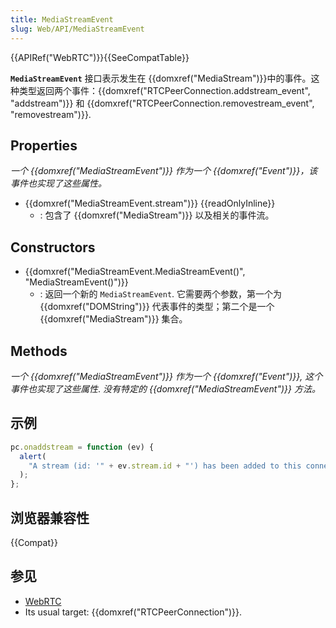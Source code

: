 ```yaml
---
title: MediaStreamEvent
slug: Web/API/MediaStreamEvent
---
```


{{APIRef("WebRTC")}}{{SeeCompatTable}}

**`MediaStreamEvent`** 接口表示发生在 {{domxref("MediaStream")}}中的事件。这种类型返回两个事件：{{domxref("RTCPeerConnection.addstream_event", "addstream")}} 和 {{domxref("RTCPeerConnection.removestream_event", "removestream")}}.

## Properties

_一个 {{domxref("MediaStreamEvent")}} 作为一个 {{domxref("Event")}}，该事件也实现了这些属性。_

- {{domxref("MediaStreamEvent.stream")}} {{readOnlyInline}}
  - : 包含了 {{domxref("MediaStream")}} 以及相关的事件流。

## Constructors

- {{domxref("MediaStreamEvent.MediaStreamEvent()", "MediaStreamEvent()")}}
  - : 返回一个新的 `MediaStreamEvent`. 它需要两个参数，第一个为 {{domxref("DOMString")}} 代表事件的类型；第二个是一个 {{domxref("MediaStream")}} 集合。

## Methods

_一个 {{domxref("MediaStreamEvent")}} 作为一个 {{domxref("Event")}}, 这个事件也实现了这些属性_. _没有特定的 _{{domxref("MediaStreamEvent")}}_ 方法。_

## 示例

```js
pc.onaddstream = function (ev) {
  alert(
    "A stream (id: '" + ev.stream.id + "') has been added to this connection.",
  );
};
```

## 浏览器兼容性

{{Compat}}

## 参见

- [WebRTC](/zh-CN/docs/Web/Guide/API/WebRTC)
- Its usual target: {{domxref("RTCPeerConnection")}}.

